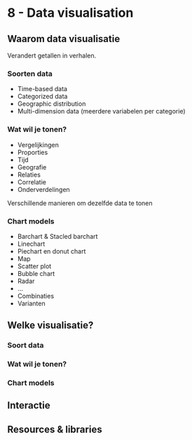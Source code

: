 # 8 - Data visualisation
## Waarom data visualisatie
Verandert getallen in verhalen.
### Soorten data
- Time-based data
- Categorized data
- Geographic distribution
- Multi-dimension data (meerdere variabelen per categorie)

### Wat wil je tonen?
- Vergelijkingen
- Proporties
- Tijd
- Geografie
- Relaties
- Correlatie
- Onderverdelingen

Verschillende manieren om dezelfde data te tonen

### Chart models
- Barchart & Stacled barchart
- Linechart
- Piechart en donut chart
- Map
- Scatter plot
- Bubble chart
- Radar
- ...
- Combinaties
- Varianten
## Welke visualisatie?
### Soort data
### Wat wil je tonen?
### Chart models
## Interactie
## Resources & libraries
<!--stackedit_data:
eyJoaXN0b3J5IjpbMTc1NjA5NzAxNiwtMTg5NTAzMjg1LC0xMT
M3MTQxNzk3LDU3MTYzMjczNV19
-->